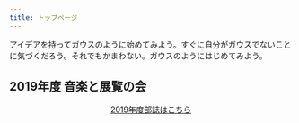 ```yaml
---
title: トップページ
---
```

アイデアを持ってガウスのように始めてみよう。すぐに自分がガウスでないことに気づくだろう。それでもかまわない。ガウスのようにはじめてみよう。
<br>

<h2>2019年度 音楽と展覧の会</h2>
<div style="text-align:center">

[2019年度部誌はこちら](/page/archive/)